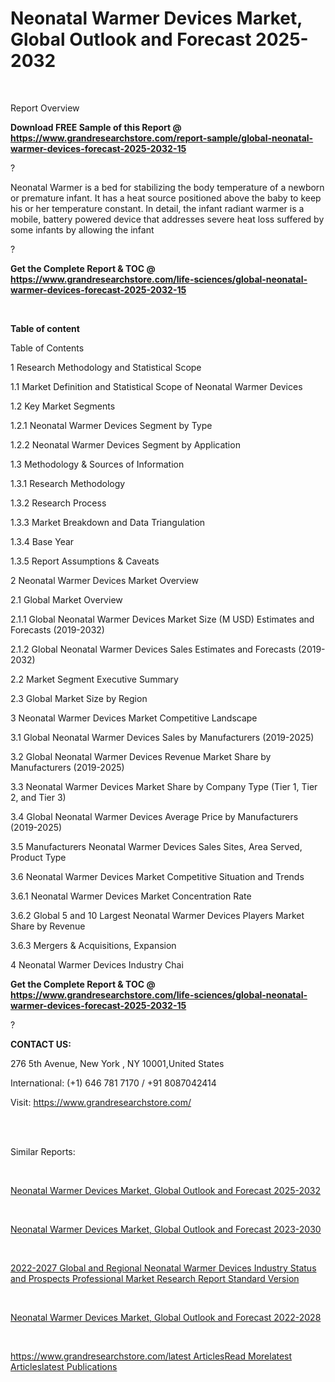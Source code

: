<h1>Neonatal Warmer Devices Market, Global Outlook and Forecast 2025-2032</h1><br/><p>Report Overview</p>
 
 
 
 <div><b>Download FREE Sample of this Report @ <a href="https://www.grandresearchstore.com/report-sample/global-neonatal-warmer-devices-forecast-2025-2032-15">https://www.grandresearchstore.com/report-sample/global-neonatal-warmer-devices-forecast-2025-2032-15</a></b></div>
 
 
 
 <p>? </p>
 
 
 
 <p>Neonatal Warmer is a bed for stabilizing the body temperature of a newborn or premature infant. It has a heat source positioned above the baby to keep his or her temperature constant. In detail, the infant radiant warmer is a mobile, battery powered device that addresses severe heat loss suffered by some infants by allowing the infant</p>
 
 
 
 <p>? </p>
 
 
 
 <div><b>Get the Complete Report & TOC @ <a href="https://www.grandresearchstore.com/life-sciences/global-neonatal-warmer-devices-forecast-2025-2032-15">https://www.grandresearchstore.com/life-sciences/global-neonatal-warmer-devices-forecast-2025-2032-15</a></b></div>
 
 
 
 <p><br />
 
 <b>Table of content</b></p>
 
 
 
 <p>Table of Contents<br />
 
 1 Research Methodology and Statistical Scope<br />
 
 1.1 Market Definition and Statistical Scope of Neonatal Warmer Devices<br />
 
 1.2 Key Market Segments<br />
 
 1.2.1 Neonatal Warmer Devices Segment by Type<br />
 
 1.2.2 Neonatal Warmer Devices Segment by Application<br />
 
 1.3 Methodology & Sources of Information<br />
 
 1.3.1 Research Methodology<br />
 
 1.3.2 Research Process<br />
 
 1.3.3 Market Breakdown and Data Triangulation<br />
 
 1.3.4 Base Year<br />
 
 1.3.5 Report Assumptions & Caveats<br />
 
 2 Neonatal Warmer Devices Market Overview<br />
 
 2.1 Global Market Overview<br />
 
 2.1.1 Global Neonatal Warmer Devices Market Size (M USD) Estimates and Forecasts (2019-2032)<br />
 
 2.1.2 Global Neonatal Warmer Devices Sales Estimates and Forecasts (2019-2032)<br />
 
 2.2 Market Segment Executive Summary<br />
 
 2.3 Global Market Size by Region<br />
 
 3 Neonatal Warmer Devices Market Competitive Landscape<br />
 
 3.1 Global Neonatal Warmer Devices Sales by Manufacturers (2019-2025)<br />
 
 3.2 Global Neonatal Warmer Devices Revenue Market Share by Manufacturers (2019-2025)<br />
 
 3.3 Neonatal Warmer Devices Market Share by Company Type (Tier 1, Tier 2, and Tier 3)<br />
 
 3.4 Global Neonatal Warmer Devices Average Price by Manufacturers (2019-2025)<br />
 
 3.5 Manufacturers Neonatal Warmer Devices Sales Sites, Area Served, Product Type<br />
 
 3.6 Neonatal Warmer Devices Market Competitive Situation and Trends<br />
 
 3.6.1 Neonatal Warmer Devices Market Concentration Rate<br />
 
 3.6.2 Global 5 and 10 Largest Neonatal Warmer Devices Players Market Share by Revenue<br />
 
 3.6.3 Mergers & Acquisitions, Expansion<br />
 
 4 Neonatal Warmer Devices Industry Chai</p>
 
 
 
 <div><b>Get the Complete Report & TOC @ <a href="https://www.grandresearchstore.com/life-sciences/global-neonatal-warmer-devices-forecast-2025-2032-15">https://www.grandresearchstore.com/life-sciences/global-neonatal-warmer-devices-forecast-2025-2032-15</a></b></div>
 
 
 
 <p>? </p>
 
 
 
 <p><b>CONTACT US:</b><br />
 
 276 5th Avenue, New York , NY 10001,United States<br />
 
 International: (+1) 646 781 7170 / +91 8087042414<br />
 
 Visit: <a href="https://www.grandresearchstore.com/">https://www.grandresearchstore.com/</a><br />
 
 <br />
 
 <br />
 
 Similar Reports:<br />
 
 <br />
 
 <a href="https://www.grandresearchstore.com/life-sciences/global-neonatal-warmer-devices-forecast-2025-2032-908">Neonatal Warmer Devices Market, Global Outlook and Forecast 2025-2032</a><br />
 
 <br />
 
 <a href="https://www.grandresearchstore.com/life-sciences/global-neonatal-warmer-devices-forecast-2023-2030-801">Neonatal Warmer Devices Market, Global Outlook and Forecast 2023-2030</a><br />
 
 <br />
 
 <a href="https://www.grandresearchstore.com/life-sciences/global-regional-neonatal-warmer-devices-2022-2027-677">2022-2027 Global and Regional Neonatal Warmer Devices Industry Status and Prospects Professional Market Research Report Standard Version</a><br />
 
 <br />
 
 <a href="https://www.grandresearchstore.com/life-sciences/global-neonatal-warmer-devices-forecast-2022-2028-273">Neonatal Warmer Devices Market, Global Outlook and Forecast 2022-2028</a><br />
 
 <br />
 
 <a href="https://gyeongbokgung.com">https://www.grandresearchstore.com/</a><a href="https://hallyeomaritime.com">latest Articles</a><a href="https://jingwansa.com">Read More</a><a href="https://nguoiviet.jp/">latest Articles</a><a href="https://www.intelmarketresearch.com/">latest Publications</a></p>